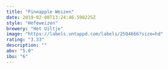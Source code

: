 ```yaml
---
title: "Pineapple Weizen"
date: 2019-02-08T13:24:46.598225Z
style: "Hefeweizen"
brewery: "Het Uiltje"
image: "https://labels.untappd.com/labels/2504666?size=hd"
rating: "3.33"
description: ""
abv: "5.0"
ibu: "6"
---
```


